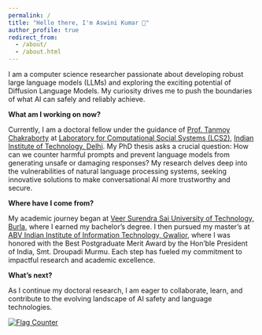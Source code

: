 ```yaml
---
permalink: /
title: "Hello there, I'm Aswini Kumar 🙂"
author_profile: true
redirect_from: 
  - /about/
  - /about.html
---
```


I am a computer science researcher passionate about developing robust large language models (LLMs) and exploring the exciting potential of Diffusion Language Models. My curiosity drives me to push the boundaries of what AI can safely and reliably achieve.

**What am I working on now?**

Currently, I am a doctoral fellow under the guidance of [Prof. Tanmoy Chakraborty](https://tanmoychak.com/) at [Laboratory for Computational Social Systems (LCS2)](https://www.lcs2.in/), [Indian Institute of Technology, Delhi](https://home.iitd.ac.in/). My PhD thesis asks a crucial question: How can we counter harmful prompts and prevent language models from generating unsafe or damaging responses? My research delves deep into the vulnerabilities of natural language processing systems, seeking innovative solutions to make conversational AI more trustworthy and secure.

**Where have I come from?**

My academic journey began at [Veer Surendra Sai University of Technology, Burla](https://www.vssut.ac.in/), where I earned my bachelor’s degree. I then pursued my master’s at [ABV Indian Institute of Information Technology, Gwalior](https://www.iiitm.ac.in/index.php/en/), where I was honored with the Best Postgraduate Merit Award by the Hon’ble President of India, Smt. Droupadi Murmu. Each step has fueled my commitment to impactful research and academic excellence.

**What’s next?**

As I continue my doctoral research, I am eager to collaborate, learn, and contribute to the evolving landscape of AI safety and language technologies.



<a href="https://info.flagcounter.com/1dGf"><img src="https://s01.flagcounter.com/count2/1dGf/bg_FFFFFF/txt_000000/border_CC0808/columns_4/maxflags_20/viewers_0/labels_0/pageviews_0/flags_0/percent_0/" alt="Flag Counter" border="0"></a>
